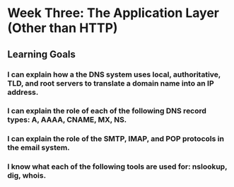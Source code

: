 # Week Three: The Application Layer (Other than HTTP)

## Learning Goals

### I can explain how a the DNS system uses local, authoritative, TLD, and root servers to translate a domain name into an IP address.
### I can explain the role of each of the following DNS record types: A, AAAA, CNAME, MX, NS.
### I can explain the role of the SMTP, IMAP, and POP protocols in the email system.
### I know what each of the following tools are used for: nslookup, dig, whois.

